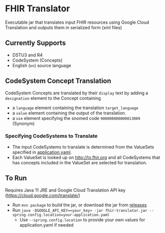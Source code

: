 # FHIR Translator
Executable jar that translates input FHIR resources using Google Cloud Translation and outputs them in serialized form (xml files) 

## Currently Supports
- DSTU3 and R4
- CodeSystem (Concepts)
- English (`en`) source language

## CodeSystem Concept Translation
CodeSystem Concepts are translated by their `display` text by adding a `designation` element to the Concept containing 
- a `language` element containing the translation `target_language` 
- a `value` element containing the output of the translation.  
- a `use` element specifying the snomed code `900000000000013009` (Synonym)
### Specifying CodeSystems to Translate
- The input CodeSystems to translate is determined from the ValueSets specified in [application.yaml](src/main/resources/application.yaml).  
- Each ValueSet is looked up on http://tx.fhir.org and all CodeSystems that has concepts included in the ValueSet are selected for translation.

## To Run
Requires Java 11 JRE and Google Cloud Translation API key (https://cloud.google.com/translate/)
- Run `mvn package` to build the jar, or download the jar from [releases](https://github.com/trifork/fhir-translator/releases)
- Run `java -DGOOGLE_API_KEY=<your_key> -jar fhir-translator.jar --spring.config.location=your-application.yaml`
  - Use `--spring.config.location` to provide your own values for application.yaml if needed
